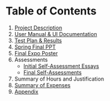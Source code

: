 # Table of Contents
1. [Project Description](https://github.com/AdoniaJ1/SeniorDesign/blob/ce46e4dcfc9eee2d063438bc35ad8bfcc9e35184/ProjectDescription.md)
2. [User Manual & UI Documentation](https://github.com/AdoniaJ1/SeniorDesign/blob/main/Report%20Documents/Project%20Information/User%20Documentation_Manual.pdf)
3. [Test Plan & Results](https://github.com/AdoniaJ1/SeniorDesign/blob/main/Report%20Documents/Project%20Information/TestPlan.md)
4. [Spring Final PPT](https://github.com/AdoniaJ1/SeniorDesign/blob/main/Final%20Presentation.pptx?raw=true)
5. [Final Expo Poster](https://github.com/AdoniaJ1/SeniorDesign/blob/main/Final%20Senior%20Design%20Poster.pptx?raw=true)
6.  Assessments
	- [Initial Self-Assessment Essays](https://github.com/AdoniaJ1/SeniorDesign/blob/main/SelfAssessmentEssays.md)
	- [Final Self-Assessments](https://github.com/AdoniaJ1/SeniorDesign/blob/main/FinalAssessments.md)
7. Summary of Hours and Justification
8. [Summary of Expenses](https://github.com/AdoniaJ1/SeniorDesign/blob/main/Budget%20Spreadsheet.xlsx)
9. [Appendix](https://github.com/AdoniaJ1/SeniorDesign/blob/main/Appendix.md)
